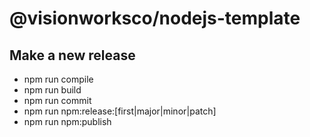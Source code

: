 # @visionworksco/nodejs-template

## Make a new release

- npm run compile
- npm run build
- npm run commit
- npm run npm:release:[first|major|minor|patch]
- npm run npm:publish

